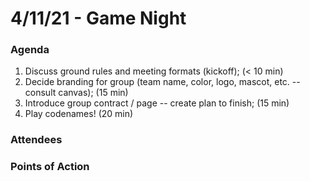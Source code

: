 # 4/11/21 - Game Night

### Agenda
1. Discuss ground rules and meeting formats (kickoff); (< 10 min)
2. Decide branding for group (team name, color, logo, mascot, etc. -- consult canvas); (15 min)
3. Introduce group contract / page -- create plan to finish; (15 min)
4. Play codenames! (20 min)

### Attendees

### Points of Action